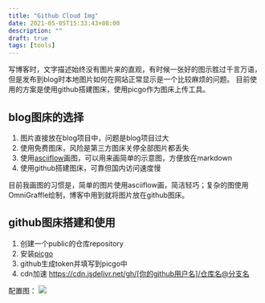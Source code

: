 ```yaml
---
title: "Github Cloud Img"
date: 2021-05-05T15:33:43+08:00
description: ""
draft: true
tags: [tools]
---
```


写博客时，文字描述始终没有图片来的直观，有时候一张好的图示胜过千言万语，但是发布到blog时本地图片如何在网站正常显示是一个比较麻烦的问题。
目前使用的方案是使用github搭建图床，使用picgo作为图床上传工具。
<!--more-->

## blog图床的选择

1. 图片直接放在blog项目中，问题是blog项目过大
2. 使用免费图床，风险是第三方图床关停全部图片都丢失
3. 使用[asciiflow](https://asciiflow.com/)画图，可以用来画简单的示意图，方便放在markdown
4. 使用github搭建图床，可靠但国内访问速度慢

目前我画图的习惯是，简单的图片使用asciiflow画，简洁轻巧；复杂的图使用OmniGraffle绘制，博客中用到就将图片放在github图床。

## github图床搭建和使用
1. 创建一个public的仓库repository
2. 安装[picgo](https://github.com/Molunerfinn/PicGo)
3. github生成token并填写到picgo中
4. cdn加速 https://cdn.jsdelivr.net/gh/[你的github用户名]/仓库名@分支名

配置图：
![](https://cdn.jsdelivr.net/gh/meetbetter/cloudimg@main/img/20210505195655-picgo设置.png)
